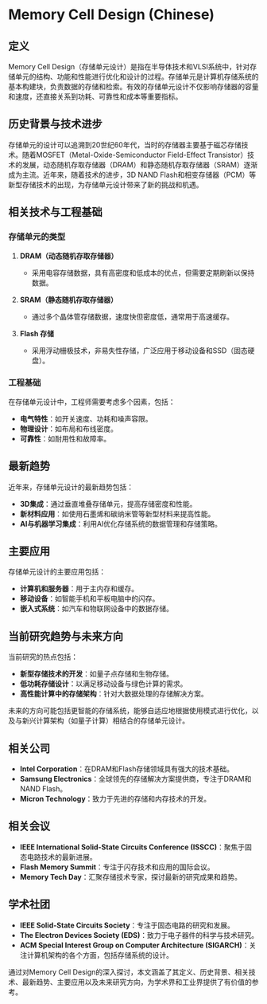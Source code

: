 # Memory Cell Design (Chinese)

## 定义

Memory Cell Design（存储单元设计）是指在半导体技术和VLSI系统中，针对存储单元的结构、功能和性能进行优化和设计的过程。存储单元是计算机存储系统的基本构建块，负责数据的存储和检索。有效的存储单元设计不仅影响存储器的容量和速度，还直接关系到功耗、可靠性和成本等重要指标。

## 历史背景与技术进步

存储单元的设计可以追溯到20世纪60年代，当时的存储器主要基于磁芯存储技术。随着MOSFET（Metal-Oxide-Semiconductor Field-Effect Transistor）技术的发展，动态随机存取存储器（DRAM）和静态随机存取存储器（SRAM）逐渐成为主流。近年来，随着技术的进步，3D NAND Flash和相变存储器（PCM）等新型存储技术的出现，为存储单元设计带来了新的挑战和机遇。

## 相关技术与工程基础

### 存储单元的类型

1. **DRAM（动态随机存取存储器）**
   - 采用电容存储数据，具有高密度和低成本的优点，但需要定期刷新以保持数据。

2. **SRAM（静态随机存取存储器）**
   - 通过多个晶体管存储数据，速度快但密度低，通常用于高速缓存。

3. **Flash 存储**
   - 采用浮动栅极技术，非易失性存储，广泛应用于移动设备和SSD（固态硬盘）。

### 工程基础

在存储单元设计中，工程师需要考虑多个因素，包括：

- **电气特性**：如开关速度、功耗和噪声容限。
- **物理设计**：如布局和布线密度。
- **可靠性**：如耐用性和故障率。

## 最新趋势

近年来，存储单元设计的最新趋势包括：

- **3D集成**：通过垂直堆叠存储单元，提高存储密度和性能。
- **新材料应用**：如使用石墨烯和碳纳米管等新型材料来提高性能。
- **AI与机器学习集成**：利用AI优化存储系统的数据管理和存储策略。

## 主要应用

存储单元设计的主要应用包括：

- **计算机和服务器**：用于主内存和缓存。
- **移动设备**：如智能手机和平板电脑中的闪存。
- **嵌入式系统**：如汽车和物联网设备中的数据存储。

## 当前研究趋势与未来方向

当前研究的热点包括：

- **新型存储技术的开发**：如量子点存储和生物存储。
- **低功耗存储设计**：以满足移动设备与绿色计算的需求。
- **高性能计算中的存储架构**：针对大数据处理的存储解决方案。

未来的方向可能包括更智能的存储系统，能够自适应地根据使用模式进行优化，以及与新兴计算架构（如量子计算）相结合的存储单元设计。

## 相关公司

- **Intel Corporation**：在DRAM和Flash存储领域具有强大的技术基础。
- **Samsung Electronics**：全球领先的存储解决方案提供商，专注于DRAM和NAND Flash。
- **Micron Technology**：致力于先进的存储和内存技术的开发。

## 相关会议

- **IEEE International Solid-State Circuits Conference (ISSCC)**：聚焦于固态电路技术的最新进展。
- **Flash Memory Summit**：专注于闪存技术和应用的国际会议。
- **Memory Tech Day**：汇聚存储技术专家，探讨最新的研究成果和趋势。

## 学术社团

- **IEEE Solid-State Circuits Society**：专注于固态电路的研究和发展。
- **The Electron Devices Society (EDS)**：致力于电子器件的科学与技术研究。
- **ACM Special Interest Group on Computer Architecture (SIGARCH)**：关注计算机架构的各个方面，包括存储系统的设计。

通过对Memory Cell Design的深入探讨，本文涵盖了其定义、历史背景、相关技术、最新趋势、主要应用以及未来研究方向，为学术界和工业界提供了有价值的参考。